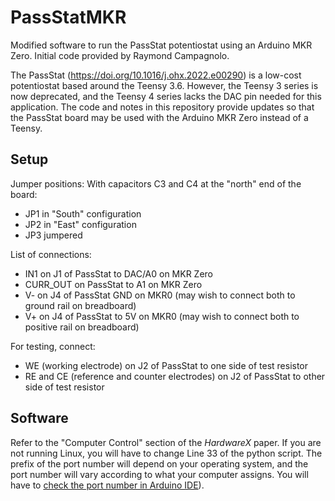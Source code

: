 # PassStatMKR
Modified software to run the PassStat potentiostat using an Arduino MKR Zero. Initial code provided by Raymond Campagnolo.

The PassStat (https://doi.org/10.1016/j.ohx.2022.e00290) is a low-cost potentiostat based around the Teensy 3.6. However, the Teensy 3 series is now deprecated, and the Teensy 4 series lacks the DAC pin needed for this application. The code and notes in this repository provide updates so that the PassStat board may be used with the Arduino MKR Zero instead of a Teensy.


## Setup
Jumper positions: With capacitors C3 and C4 at the "north" end of the board:
 - JP1 in "South" configuration
 - JP2 in "East" configuration
 - JP3 jumpered

List of connections:
- IN1 on J1 of PassStat to DAC/A0 on MKR Zero
- CURR_OUT on PassStat to A1 on MKR Zero
- V- on J4 of PassStat GND on MKR0 (may wish to connect both to ground rail on breadboard)
- V+ on J4 of PassStat to 5V on MKR0 (may wish to connect both to positive rail on breadboard)

For testing, connect:
- WE (working electrode) on J2 of PassStat to one side of test resistor
- RE and CE (reference and counter electrodes) on J2 of PassStat to other side of test resistor

## Software
Refer to the "Computer Control" section of the _HardwareX_ paper. If you are not running Linux, you will have to change Line 33 of the python script. The prefix of the port number will depend on your operating system, and the port number will vary according to what your computer assigns. You will have to [check the port number in Arduino IDE](https://support.arduino.cc/hc/en-us/articles/4406856349970-Select-board-and-port-in-Arduino-IDE)).
